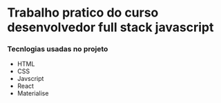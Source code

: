 <h1>Trabalho pratico do curso desenvolvedor full stack javascript</h1>

<h3>Tecnlogias usadas no projeto</h3>

<ul>
<li>HTML</li>
<li>CSS</li>
<li>Javscript</li>
<li>React</li>
<li>Materialise</li>
</ul>
